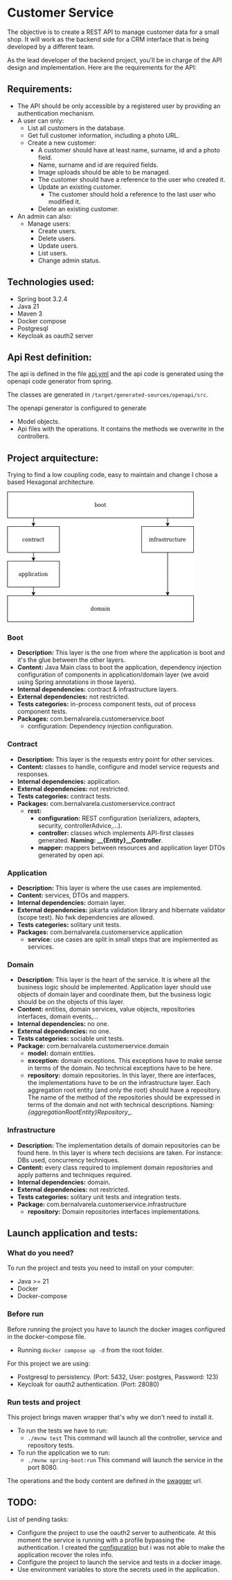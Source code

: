 # Customer Service

The objective is to create a REST API to manage customer data for a small shop. It
will work as the backend side for a CRM interface that is being developed by a
different team.


As the lead developer of the backend project, you'll be in charge of the API design and implementation. Here are the requirements for the API:

## Requirements:

* The API should be only accessible by a registered user by providing an
authentication mechanism.
* A user can only:
  * List all customers in the database.
  * Get full customer information, including a photo URL.
  * Create a new customer:
    * A customer should have at least name, surname, id and a photo field.
    * Name, surname and id are required fields.
    * Image uploads should be able to be managed.
    * The customer should have a reference to the user who created it.
    * Update an existing customer.
      * The customer should hold a reference to the last user who modified it.
    * Delete an existing customer.
* An admin can also:
  * Manage users:
    * Create users.
    * Delete users.
    * Update users.
    * List users.
    * Change admin status.

## Technologies used:
* Spring boot 3.2.4
* Java 21
* Maven 3
* Docker compose
* Postgresql
* Keycloak as oauth2 server

## Api Rest definition:
The api is defined in the file [api.yml](openapi/api.yml) and the api code is generated using the openapi code generator from spring.

The classes are generated in `/target/generated-sources/openapi/src`.

The openapi generator is configured to generate
* Model objects.
* Api files with the operations. It contains the methods we overwrite in the controllers.

## Project arquitecture:
Trying to find a low coupling code, easy to maintain and change I chose a based Hexagonal architecture.

![Project structure](project-structure.jpg)

### Boot
* **Description:** This layer is the one from where the application is boot and it's the glue
  between the other layers.
* **Content:** Java Main class to boot the application, dependency injection configuration of
  components in application/domain layer (we avoid using Spring annotations in those layers).
* **Internal dependencies:** contract & infrastructure layers.
* **External dependencies:** not restricted.
* **Tests categories:**  in-process component tests, out of process component tests.
* **Packages:** com.bernalvarela.customerservice.boot
  * configuration: Dependency injection configuration.

### Contract
* **Description:** This layer is the requests entry point for other services.
* **Content:** classes to handle, configure and model service requests and responses.
* **Internal dependencies:** application.
* **External dependencies:** not restricted.
* **Tests categories:** contract tests.
* **Packages:** com.bernalvarela.customerservice.contract
  * **rest:**
    * **configuration:** REST configuration (serializers, adapters, security, controllerAdvice,...).
    * **controller:** classes which implements API-first classes generated. **Naming: __{Entity}__Controller**.
    * **mapper:** mappers between resources and application layer DTOs generated by open api.

### Application
* **Description:** This layer is where the use cases are implemented.
* **Content:** services, DTOs and mappers.
* **Internal dependencies:** domain layer.
* **External dependencies:** jakarta validation library and hibernate validator
  (scope test). No fwk dependencies are allowed.
* **Tests categories:** solitary unit tests.
* **Packages:** com.bernalvarela.customerservice.application
  * **service:** use cases are split in small steps that are implemented as services.

### Domain
* **Description:** This layer is the heart of the service. It is where all the business logic
  should be implemented. Application layer should use objects of domain layer and coordinate
  them, but the business logic should be on the objects of this layer.
* **Content:** entities, domain services, value objects, repositories interfaces, domain
  events,...
* **Internal dependencies:** no one.
* **External dependencies:** no one.
* **Tests categories:** sociable unit tests.
* **Package:** com.bernalvarela.customerservice.domain
  * **model:** domain entities.
  * **exception:** domain exceptions. This exceptions have to make sense in terms of the domain. No
  technical exceptions have to be here.
  * **repository:** domain repositories. In this layer, there are interfaces, the implementations
  have to be on the infrastructure layer. Each aggregation root entity (and only the root) should
  have a repository. The name of the method of the repositories should be expressed in terms of
  the domain and not with technical descriptions. Naming: _{aggregationRootEntity}Repository__.

### Infrastructure
* **Description:** The implementation details of domain repositories can be found here. In this
  layer is where tech decisions are taken. For instance: DBs used, concurrency techniques.
* **Content:** every class required to implement domain repositories and apply patterns and
  techniques required.
* **Internal dependencies:** domain.
* **External dependencies:** not restricted.
* **Tests categories:** solitary unit tests and integration tests.
* **Package:** com.bernalvarela.customerservice.infrastructure
  * **repository:** Domain repositories interfaces implementations.


## Launch application and tests:
### What do you need?
To run the project and tests you need to install on your computer:
* Java >= 21
* Docker
* Docker-compose

### Before run
Before running the project you have to launch the docker images configured in the docker-compose file.

* Running `docker compose up -d` from the root folder.

For this project we are using:
* Postgresql to persistency. (Port: 5432, User: postgres, Password: 123)
* Keycloak for oauth2 authentication. (Port: 28080) 

### Run tests and project
This project brings maven wrapper that's why we don't need to install it.
* To run the tests we have to run:
  * `./mvnw test` This command will launch all the controller, service and repository tests.
* To run the application we to run:
  * `./mvnw spring-boot:run` This command will launch the service in the port 8080.

The operations and the body content are defined in the [swagger](http://localhost:8080/swagger-ui.html) url.

## TODO:

List of pending tasks:

* Configure the project to use the oauth2 server to authenticate. At this moment the service is running with a profile bypassing the authentication. I created the [configuration](src%2Fmain%2Fjava%2Fcom%2Fbernalvarela%2Fcustomerservice%2Fcontract%2Fconfiguration%2FSecurityConfigProd.java) but i was not able to make the application recover the roles info.
* Configure the project to launch the service and tests in a docker image.
* Use environment variables to store the secrets used in the application.
